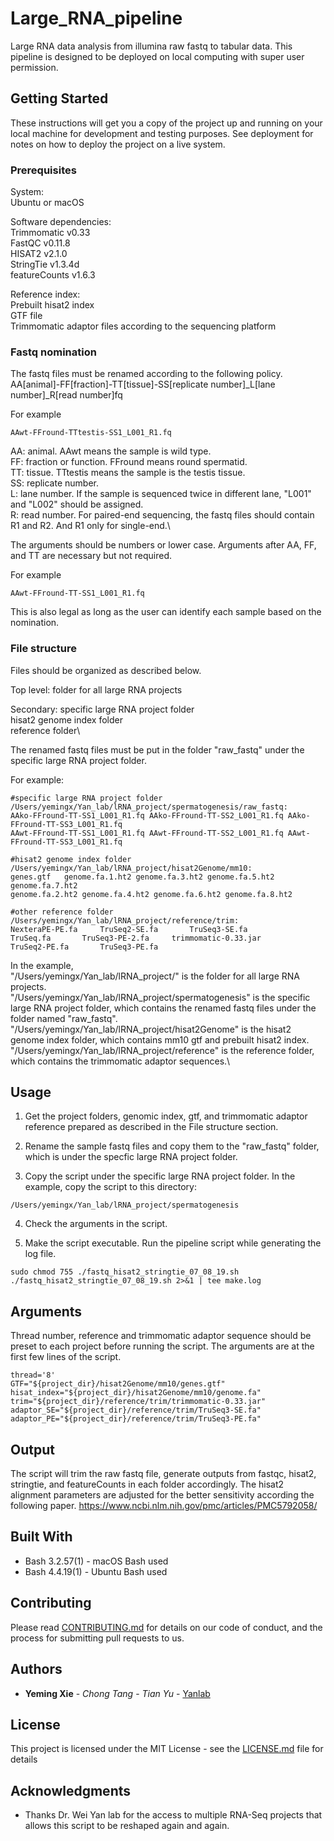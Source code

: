 # Large_RNA_pipeline

Large RNA data analysis from illumina raw fastq to tabular data. 
This pipeline is designed to be deployed on local computing with super user permission.


## Getting Started

These instructions will get you a copy of the project up and running on your local machine for development and testing purposes. See deployment for notes on how to deploy the project on a live system.

### Prerequisites

System:\
Ubuntu or macOS

Software dependencies:\
Trimmomatic v0.33\
FastQC v0.11.8\
HISAT2 v2.1.0\
StringTie v1.3.4d\
featureCounts v1.6.3

Reference index:\
Prebuilt hisat2 index\
GTF file\
Trimmomatic adaptor files according to the sequencing platform

### Fastq nomination

The fastq files must be renamed according to the following policy.
AA[animal]-FF[fraction]-TT[tissue]-SS[replicate number]_L[lane number]_R[read number]fq

For example
```
AAwt-FFround-TTtestis-SS1_L001_R1.fq

```

AA: animal. AAwt means the sample is wild type.\
FF: fraction or function. FFround means round spermatid.\
TT: tissue. TTtestis means the sample is the testis tissue.\
SS: replicate number.\
L: lane number. If the sample is sequenced twice in different lane, "L001" and "L002" should be assigned.\
R: read number. For paired-end sequencing, the fastq files should contain R1 and R2. And R1 only for single-end.\


The arguments should be numbers or lower case. Arguments after AA, FF, and TT are necessary but not required.

For example
```
AAwt-FFround-TT-SS1_L001_R1.fq

```
This is also legal as long as the user can identify each sample based on the nomination.


### File structure

Files should be organized as described below.

Top level:  folder for all large RNA projects

Secondary: specific large RNA project folder\
           hisat2 genome index folder\
           reference folder\

The renamed fastq files must be put in the folder "raw_fastq" under the specific large RNA project folder.


For example:
```
#specific large RNA project folder
/Users/yemingx/Yan_lab/lRNA_project/spermatogenesis/raw_fastq:
AAko-FFround-TT-SS1_L001_R1.fq AAko-FFround-TT-SS2_L001_R1.fq AAko-FFround-TT-SS3_L001_R1.fq 
AAwt-FFround-TT-SS1_L001_R1.fq AAwt-FFround-TT-SS2_L001_R1.fq AAwt-FFround-TT-SS3_L001_R1.fq 

#hisat2 genome index folder
/Users/yemingx/Yan_lab/lRNA_project/hisat2Genome/mm10:
genes.gtf	genome.fa.1.ht2	genome.fa.3.ht2	genome.fa.5.ht2	genome.fa.7.ht2
genome.fa.2.ht2	genome.fa.4.ht2	genome.fa.6.ht2	genome.fa.8.ht2

#other reference folder
/Users/yemingx/Yan_lab/lRNA_project/reference/trim:
NexteraPE-PE.fa		TruSeq2-SE.fa		TruSeq3-SE.fa
TruSeq.fa		TruSeq3-PE-2.fa		trimmomatic-0.33.jar
TruSeq2-PE.fa		TruSeq3-PE.fa

```

In the example, \
"/Users/yemingx/Yan_lab/lRNA_project/" is the folder for all large RNA projects.\
"/Users/yemingx/Yan_lab/lRNA_project/spermatogenesis" is the specific large RNA project folder, which contains the renamed fastq files under the folder named "raw_fastq".\
"/Users/yemingx/Yan_lab/lRNA_project/hisat2Genome" is the hisat2 genome index folder, which contains mm10 gtf and prebuilt hisat2 index.\
"/Users/yemingx/Yan_lab/lRNA_project/reference" is the reference folder, which contains the trimmomatic adaptor sequences.\


## Usage

1. Get the project folders, genomic index, gtf, and trimmomatic adaptor reference prepared as described in the File structure section.

2. Rename the sample fastq files and copy them to the "raw_fastq" folder, which is under the specfic large RNA project folder.

3. Copy the script under the specific large RNA project folder.
In the example, copy the script to this directory:
```
/Users/yemingx/Yan_lab/lRNA_project/spermatogenesis

```
4. Check the arguments in the script.

5. Make the script executable. Run the pipeline script while generating the log file.

```
sudo chmod 755 ./fastq_hisat2_stringtie_07_08_19.sh
./fastq_hisat2_stringtie_07_08_19.sh 2>&1 | tee make.log

```


## Arguments

Thread number, reference and trimmomatic adaptor sequence should be preset to each project before running the script. The arguments are at the first few lines of the script.

```
thread='8'
GTF="${project_dir}/hisat2Genome/mm10/genes.gtf"
hisat_index="${project_dir}/hisat2Genome/mm10/genome.fa"
trim="${project_dir}/reference/trim/trimmomatic-0.33.jar"
adaptor_SE="${project_dir}/reference/trim/TruSeq3-SE.fa"
adaptor_PE="${project_dir}/reference/trim/TruSeq3-PE.fa"
```


## Output
The script will trim the raw fastq file, generate outputs from fastqc, hisat2, stringtie, and featureCounts in each folder accordingly.
The hisat2 alignment parameters are adjusted for the better sensitivity according the following paper.
https://www.ncbi.nlm.nih.gov/pmc/articles/PMC5792058/


## Built With

* Bash 3.2.57(1) - macOS Bash used
* Bash 4.4.19(1) - Ubuntu Bash used


## Contributing

Please read [CONTRIBUTING.md](https://gist.github.com/PurpleBooth/b24679402957c63ec426) for details on our code of conduct, and the process for submitting pull requests to us.


## Authors

* **Yeming Xie** - *Chong Tang* - *Tian Yu* - [Yanlab](http://www.weiyanlab.com/home.html)


## License

This project is licensed under the MIT License - see the [LICENSE.md](LICENSE.md) file for details


## Acknowledgments

* Thanks Dr. Wei Yan lab for the access to multiple RNA-Seq projects that allows this script to be reshaped again and again.
